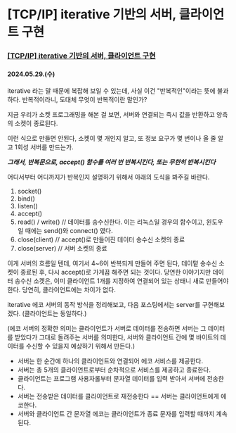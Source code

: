 # [TCP/IP] iterative 기반의 서버, 클라이언트 구현

### [[TCP/IP] iterative 기반의 서버, 클라이언트 구현](https://kscodebase.tistory.com/224)

#### 2024.05.29.(수)

iterative 라는 말 때문에 복잡해 보일 수 있는데, 사실 이건 "반복적인"이라는 뜻에 불과하다.
반복적이라니, 도대체 무엇이 반복적이란 말인가?

지금 우리가 소켓 프로그래밍을 해본 걸 보면, 서버와 연결되는 즉시 값을 반환하고 양측의 소켓이 종료된다.

이런 식으로 만들면 안된다, 소켓이 몇 개인지 알고, 또 정보 요구가 몇 번이나 올 줄 알고 1회성 서버를 만드는가.

**_그래서, 반복문으로, accept() 함수를 여러 번 반복시킨다, 또는 무한히 반복시킨다_**

어디서부터 어디까지가 반복인지 설명하기 위해서 아래의 도식을 봐주길 바란다.

1. socket()
2. bind()
3. listen()
4. accept()
5. read() / write() // 데이터를 송수신한다. 이는 리눅스일 경우의 함수이고, 윈도우일 때에는 send()와 connect() 였다.
6. close(client) // accept()로 만들어진 데이터 송수신 소켓의 종료
7. close(server) // 서버 소켓의 종료

이게 서버의 흐름일 텐데, 여기서 4~6이 반복되게 만들어 주면 된다, 데이텉 송수신 소켓이 종료된 후, 다시 accept()로 가게끔 해주면 되는 것이다.
당연한 이야기지만 데이터 송수신 소켓은, 이미 클라이언트 1개를 지정하여 연결되어 있는 상태니 새로 만들어야 한다.
당연히, 클라이언트에는 차이가 없다.

iterative 에코 서버의 동작 방식을 정리해보고, 다음 포스팅에서는 server를 구현해보겠다. (클라이언트는 동일하다.)

(에코 서버의 정확한 의미는 클라이언트가 서버로 데이터를 전송하면 서버는 그 데이터를 받았다가 그대로 돌려주는 서버를 의미한다, 서버와 클라이언트 간에 몇 바이트의 데이터를 수신할 수 있을지 예상하기 위해서 만든다.)

- 서버는 한 순간에 하나의 클라이언트와 연결되어 에코 서비스를 제공한다.
- 서버는 총 5개의 클라이언트로부터 순차적으로 서비스를 제공하고 종료한다.
- 클라이언트는 프로그램 사용자롤부터 문자열 데이터를 입력 받아서 서버에 전송한다.
- 서버는 전송받은 데이터를 클라이언트로 재전송한다 == 서버는 클라이언트에게 에코한다.
- 서버와 클라이언트 간 문자열 에코는 클라이언트가 종료 문자를 입력할 때까지 계속된다.
